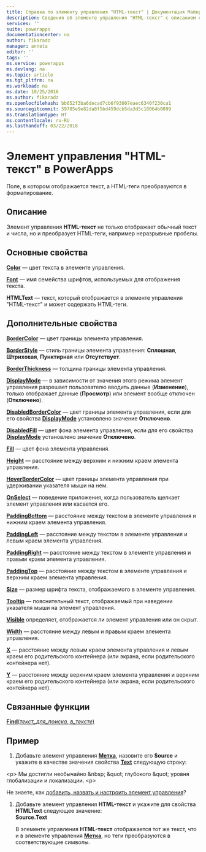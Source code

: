 ```yaml
---
title: Справка по элементу управления "HTML-текст" | Документация Майкрософт
description: Сведения об элементе управления "HTML-текст" с описанием его свойств и примерами
services: ''
suite: powerapps
documentationcenter: na
author: fikaradz
manager: anneta
editor: ''
tags: ''
ms.service: powerapps
ms.devlang: na
ms.topic: article
ms.tgt_pltfrm: na
ms.workload: na
ms.date: 10/25/2016
ms.author: fikaradz
ms.openlocfilehash: bb652f3ba6decad7cb6f93007eaec6340f230ca1
ms.sourcegitcommit: 59785e9e82da8f5bd459dcb5da3d5c18064b0899
ms.translationtype: HT
ms.contentlocale: ru-RU
ms.lasthandoff: 03/22/2018
---
```

# <a name="html-text-control-in-powerapps"></a>Элемент управления "HTML-текст" в PowerApps
Поле, в котором отображается текст, а HTML-теги преобразуются в форматирование.

## <a name="description"></a>Описание
Элемент управления **HTML-текст** не только отображает обычный текст и числа, но и преобразует HTML-теги, например неразрывные пробелы.

## <a name="key-properties"></a>Основные свойства
**[Color](properties-color-border.md)** — цвет текста в элементе управления.

**[Font](properties-text.md)** — имя семейства шрифтов, используемых для отображения текста.

**HTMLText** — текст, который отображается в элементе управления "HTML-текст" и может содержать HTML-теги.

## <a name="additional-properties"></a>Дополнительные свойства
**[BorderColor](properties-color-border.md)** — цвет границы элемента управления.

**[BorderStyle](properties-color-border.md)** — стиль границы элемента управления: **Сплошная**, **Штриховая**, **Пунктирная** или **Отсутствует**.

**[BorderThickness](properties-color-border.md)** — толщина границы элемента управления.

**[DisplayMode](properties-core.md)** — в зависимости от значения этого режима элемент управления разрешает пользователю вводить данные (**Изменение**), только отображает данные (**Просмотр**) или элемент вообще отключен (**Отключено**).

**[DisabledBorderColor](properties-color-border.md)** — цвет границы элемента управления, если для его свойства **[DisplayMode](properties-core.md)** установлено значение **Отключено**.

**[DisabledFill](properties-color-border.md)** — цвет фона элемента управления, если для его свойства **[DisplayMode](properties-core.md)** установлено значение **Отключено**.

**[Fill](properties-color-border.md)** — цвет фона элемента управления.

**[Height](properties-size-location.md)** — расстояние между верхним и нижним краем элемента управления.

**[HoverBorderColor](properties-color-border.md)** — цвет границы элемента управления при удерживании указателя мыши на нем.

**[OnSelect](properties-core.md)** — поведение приложения, когда пользователь щелкает элемент управления или касается его.

**[PaddingBottom](properties-size-location.md)** — расстояние между текстом в элементе управления и нижним краем элемента управления.

**[PaddingLeft](properties-size-location.md)** — расстояние между текстом в элементе управления и левым краем элемента управления.

**[PaddingRight](properties-size-location.md)** — расстояние между текстом в элементе управления и правым краем элемента управления.

**[PaddingTop](properties-size-location.md)** — расстояние между текстом в элементе управления и верхним краем элемента управления.

**[Size](properties-text.md)** — размер шрифта текста, отображаемого в элементе управления.

**[Tooltip](properties-core.md)** — пояснительный текст, отображаемый при наведении указателя мыши на элемент управления.

**[Visible](properties-core.md)** определяет, отображается ли элемент управления или он скрыт.

**[Width](properties-size-location.md)** — расстояние между левым и правым краем элемента управления.

**[X](properties-size-location.md)** — расстояние между левым краем элемента управления и левым краем его родительского контейнера (или экрана, если родительского контейнера нет).

**[Y](properties-size-location.md)** — расстояние между верхним краем элемента управления и верхним краем его родительского контейнера (или экрана, если родительского контейнера нет).

## <a name="related-functions"></a>Связанные функции
[**Find**(*текст_для_поиска*, *в_тексте*)](../functions/function-find.md)

## <a name="example"></a>Пример
1. Добавьте элемент управления **[Метка](control-text-box.md)**, назовите его **Source** и укажите в качестве значения свойства **[Text](properties-core.md)** следующую строку:

\<p> Мы достигли необычайно \&nbsp; \&quot; глубокого \&quot; уровня глобализации и локализации. \<p>

Не знаете, как [добавить, назвать и настроить элемент управления](../add-configure-controls.md)?

1. Добавьте элемент управления **HTML-текст** и укажите для свойства **HTMLText** следующее значение:<br>
   **Source.Text**
   
     В элементе управления **HTML-текст** отображается тот же текст, что и в элементе управления **[Метка](control-text-box.md)**, но теги преобразуются в соответствующие символы.

